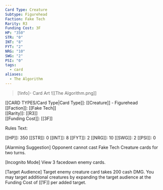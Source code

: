 ```yaml
---
Card Type: Creature
Subtype: Figurehead
Faction: Fake Tech
Rarity: R3
Funding Cost: 3F
HP: "350"
STR: "0"
INT: "8"
FYT: "2"
NRG: "10"
SWG: "2"
PSI: "0"
tags:
  - card
aliases:
  - The Algorithm
---
```

> [!info]- Card Art
> ![[The Algorithm.png]]

[[CARD TYPES/Card Type|Card Type]]: [[Creature]] - Figurehead  
[[Faction]]: [[Fake Tech]]  
[[Rarity]]: [[R3]]  
[[Funding Cost]]: [[3F]]  

Rules Text:  

[[HP]]: 350 [[STR]]: 0 [[INT]]: 8 [[FYT]]: 2 [[NRG]]: 10 [[SWG]]: 2 [[PSI]]: 0  

[Alarming Suggestion] Opponent cannot cast Fake Tech Creature cards for two turns.  

[Incognito Mode] View 3 facedown enemy cards.  

[Target Audience] Target enemy creature card takes 200 cash DMG. You may target additional creatures by expanding the target audience at the Funding Cost of [[1F]] per added target.  